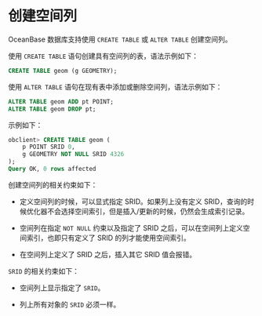 # 创建空间列

OceanBase 数据库支持使用 `CREATE TABLE` 或 `ALTER TABLE` 创建空间列。

使用 `CREATE TABLE` 语句创建具有空间列的表，语法示例如下：

```sql
CREATE TABLE geom (g GEOMETRY);
```

使用 `ALTER TABLE` 语句在现有表中添加或删除空间列，语法示例如下：

```sql
ALTER TABLE geom ADD pt POINT;
ALTER TABLE geom DROP pt;
```

示例如下：

```sql
obclient> CREATE TABLE geom (
    p POINT SRID 0,
    g GEOMETRY NOT NULL SRID 4326
);
Query OK, 0 rows affected
```

创建空间列的相关约束如下：

* 定义空间列的时候，可以显式指定 SRID。如果列上没有定义 SRID，查询的时候优化器不会选择空间索引，但是插入/更新的时候，仍然会生成索引记录。

* 空间列在指定 `NOT NULL` 约束以及指定了 SRID 之后，可以在空间列上定义空间索引，也即只有定义了 SRID 的列才能使用空间索引。

* 在空间列上定义了 SRID 之后，插入其它 SRID 值会报错。


`SRID` 的相关约束如下：

* 空间列上显示指定了 `SRID`。

* 列上所有对象的 `SRID` 必须一样。
